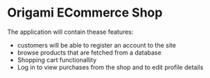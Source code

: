 # Origami ECommerce Shop


The application will contain thease features:

- customers will be able to register an account to the site
- browse products that are fetched from a database
- Shopping cart functionallity
- Log in to view purchases from the shop and to edit profile details
